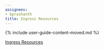 ```yaml
---
assignees:
- bprashanth
title: Ingress Resources
---
```


{% include user-guide-content-moved.md %}

[Ingress Resources](/docs/concepts/services-networking/ingress/)

